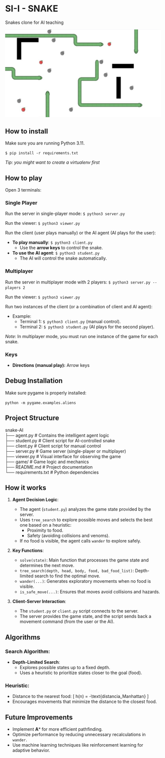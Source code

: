 # SI-I - SNAKE
Snakes clone for AI teaching

<div align="center">
  <img src="game_screenshot.png" alt="Captura de Tela do Jogo" width="600"/>
</div>

## How to install

Make sure you are running Python 3.11.

`$ pip install -r requirements.txt`

*Tip: you might want to create a virtualenv first*

## How to play

Open 3 terminals:

### **Single Player**
Run the server in single-player mode:
`$ python3 server.py`

Run the viewer:
`$ python3 viewer.py`

Run the client (user plays manually) or the AI agent (AI plays for the user):
- **To play manually**: `$ python3 client.py`  
  - Use the **arrow keys** to control the snake.
- **To use the AI agent**: `$ python3 student.py`  
  - The AI will control the snake automatically.

### **Multiplayer**
Run the server in multiplayer mode with 2 players:
`$ python3 server.py --players 2`

Run the viewer:
`$ python3 viewer.py`

Run two instances of the client (or a combination of client and AI agent):
- Example:
  - Terminal 1: `$ python3 client.py` (manual control).
  - Terminal 2: `$ python3 student.py` (AI plays for the second player).

*Note*: In multiplayer mode, you must run one instance of the game for each snake.

### Keys

- **Directions (manual play):** Arrow keys

## Debug Installation

Make sure pygame is properly installed:

`python -m pygame.examples.aliens`

## Project Structure
snake-AI\
├── agent.py # Contains the intelligent agent logic\
├── student.py # Client script for AI-controlled snake\
├── client.py # Client script for manual control\
├── server.py # Game server (single-player or multiplayer)\
├── viewer.py # Visual interface for observing the game\
├── game/ # Game logic and mechanics\
├── README.md # Project documentation\
└── requirements.txt # Python dependencies


## How it works

1. **Agent Decision Logic**:
   - The agent (`student.py`) analyzes the game state provided by the server.
   - Uses `tree_search` to explore possible moves and selects the best one based on a heuristic:
     - Proximity to food.
     - Safety (avoiding collisions and venoms).
   - If no food is visible, the agent calls `wander` to explore safely.

2. **Key Functions**:
   - `solve(state)`: Main function that processes the game state and determines the next move.
   - `tree_search(depth, head, body, food, bad_food_list)`: Depth-limited search to find the optimal move.
   - `wander(...)`: Generates exploratory movements when no food is visible.
   - `is_safe_move(...)`: Ensures that moves avoid collisions and hazards.

3. **Client-Server Interaction**:
   - The `student.py` or `client.py` script connects to the server.
   - The server provides the game state, and the script sends back a movement command (from the user or the AI).

## Algorithms

### Search Algorithm:
- **Depth-Limited Search**:
  - Explores possible states up to a fixed depth.
  - Uses a heuristic to prioritize states closer to the goal (food).

### Heuristic:
- Distance to the nearest food:
  \[
  h(n) = -\text{distancia\_Manhattan}
  \]
- Encourages movements that minimize the distance to the closest food.

## Future Improvements

- Implement **A*** for more efficient pathfinding.
- Optimize performance by reducing unnecessary recalculations in `wander`.
- Use machine learning techniques like reinforcement learning for adaptive behavior.


